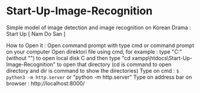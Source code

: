 # Start-Up-Image-Recognition
Simple model of image detection and image recognition on Korean Drama : Start Up [ Nam Do San ]

How to Open it :
Open command prompt with type cmd or command prompt on your computer
Open direktori file using cmd, for example : type "C:" (without "") to open local disk C and then type "cd xampp\htdocs\Start-Up-Image-Recognition" to open that directory (cd is command to open directory and dir is command to show the directories)
Type on cmd : `$ python3 -m http.server` or "python -m http.server"
Type on address bar on browser : http://localhost:8000/

